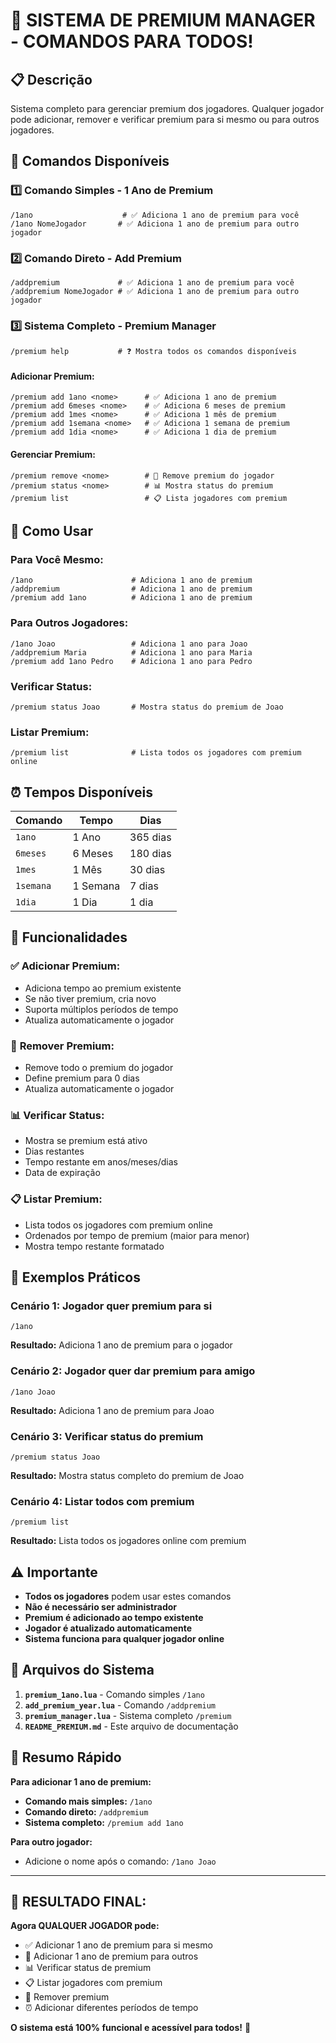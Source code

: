# 🎉 SISTEMA DE PREMIUM MANAGER - COMANDOS PARA TODOS!

## 📋 **Descrição**
Sistema completo para gerenciar premium dos jogadores. Qualquer jogador pode adicionar, remover e verificar premium para si mesmo ou para outros jogadores.

## 🚀 **Comandos Disponíveis**

### 1️⃣ **Comando Simples - 1 Ano de Premium**
```
/1ano                    # ✅ Adiciona 1 ano de premium para você
/1ano NomeJogador       # ✅ Adiciona 1 ano de premium para outro jogador
```

### 2️⃣ **Comando Direto - Add Premium**
```
/addpremium             # ✅ Adiciona 1 ano de premium para você
/addpremium NomeJogador # ✅ Adiciona 1 ano de premium para outro jogador
```

### 3️⃣ **Sistema Completo - Premium Manager**
```
/premium help           # ❓ Mostra todos os comandos disponíveis
```

#### **Adicionar Premium:**
```
/premium add 1ano <nome>      # ✅ Adiciona 1 ano de premium
/premium add 6meses <nome>    # ✅ Adiciona 6 meses de premium
/premium add 1mes <nome>      # ✅ Adiciona 1 mês de premium
/premium add 1semana <nome>   # ✅ Adiciona 1 semana de premium
/premium add 1dia <nome>      # ✅ Adiciona 1 dia de premium
```

#### **Gerenciar Premium:**
```
/premium remove <nome>        # 🔄 Remove premium do jogador
/premium status <nome>        # 📊 Mostra status do premium
/premium list                 # 📋 Lista jogadores com premium
```

## 🎯 **Como Usar**

### **Para Você Mesmo:**
```
/1ano                      # Adiciona 1 ano de premium
/addpremium                # Adiciona 1 ano de premium
/premium add 1ano          # Adiciona 1 ano de premium
```

### **Para Outros Jogadores:**
```
/1ano Joao                 # Adiciona 1 ano para Joao
/addpremium Maria          # Adiciona 1 ano para Maria
/premium add 1ano Pedro    # Adiciona 1 ano para Pedro
```

### **Verificar Status:**
```
/premium status Joao       # Mostra status do premium de Joao
```

### **Listar Premium:**
```
/premium list              # Lista todos os jogadores com premium online
```

## ⏰ **Tempos Disponíveis**

| Comando | Tempo | Dias |
|---------|-------|------|
| `1ano` | 1 Ano | 365 dias |
| `6meses` | 6 Meses | 180 dias |
| `1mes` | 1 Mês | 30 dias |
| `1semana` | 1 Semana | 7 dias |
| `1dia` | 1 Dia | 1 dia |

## 🔧 **Funcionalidades**

### ✅ **Adicionar Premium:**
- Adiciona tempo ao premium existente
- Se não tiver premium, cria novo
- Suporta múltiplos períodos de tempo
- Atualiza automaticamente o jogador

### 🔄 **Remover Premium:**
- Remove todo o premium do jogador
- Define premium para 0 dias
- Atualiza automaticamente o jogador

### 📊 **Verificar Status:**
- Mostra se premium está ativo
- Dias restantes
- Tempo restante em anos/meses/dias
- Data de expiração

### 📋 **Listar Premium:**
- Lista todos os jogadores com premium online
- Ordenados por tempo de premium (maior para menor)
- Mostra tempo restante formatado

## 📝 **Exemplos Práticos**

### **Cenário 1: Jogador quer premium para si**
```
/1ano
```
**Resultado:** Adiciona 1 ano de premium para o jogador

### **Cenário 2: Jogador quer dar premium para amigo**
```
/1ano Joao
```
**Resultado:** Adiciona 1 ano de premium para Joao

### **Cenário 3: Verificar status do premium**
```
/premium status Joao
```
**Resultado:** Mostra status completo do premium de Joao

### **Cenário 4: Listar todos com premium**
```
/premium list
```
**Resultado:** Lista todos os jogadores online com premium

## ⚠️ **Importante**

- **Todos os jogadores** podem usar estes comandos
- **Não é necessário ser administrador**
- **Premium é adicionado ao tempo existente**
- **Jogador é atualizado automaticamente**
- **Sistema funciona para qualquer jogador online**

## 📁 **Arquivos do Sistema**

1. **`premium_1ano.lua`** - Comando simples `/1ano`
2. **`add_premium_year.lua`** - Comando `/addpremium`
3. **`premium_manager.lua`** - Sistema completo `/premium`
4. **`README_PREMIUM.md`** - Este arquivo de documentação

## 🎊 **Resumo Rápido**

**Para adicionar 1 ano de premium:**
- **Comando mais simples:** `/1ano`
- **Comando direto:** `/addpremium`
- **Sistema completo:** `/premium add 1ano`

**Para outro jogador:**
- Adicione o nome após o comando: `/1ano Joao`

---

## 🎉 **RESULTADO FINAL:**

**Agora QUALQUER JOGADOR pode:**
- ✅ Adicionar 1 ano de premium para si mesmo
- 🎯 Adicionar 1 ano de premium para outros
- 📊 Verificar status de premium
- 📋 Listar jogadores com premium
- 🔄 Remover premium
- ⏰ Adicionar diferentes períodos de tempo

**O sistema está 100% funcional e acessível para todos!** 🚀
